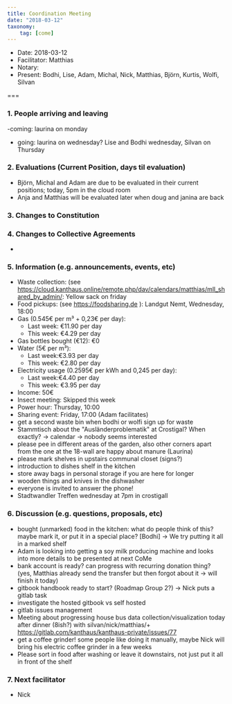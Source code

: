```yaml
---
title: Coordination Meeting
date: "2018-03-12"
taxonomy:
    tag: [come]
---
```

- Date: 2018-03-12
- Facilitator: Matthias
- Notary:
- Present: Bodhi, Lise, Adam, Michal, Nick, Matthias, Björn, Kurtis, Wolfi, Silvan

===

### 1. People arriving and leaving
-coming:  laurina on monday
-  going: laurina on wednesday? Lise and Bodhi wednesday, Silvan on Thursday

### 2. Evaluations (Current Position, days til evaluation)
- Björn, Michal and Adam are due to be evaluated in their current positions; today, 5pm in the cloud room
- Anja and Matthias  will be evaluated later when doug and janina are back


### 3. Changes to Constitution

### 4. Changes to Collective Agreements
-

### 5. Information (e.g. announcements, events, etc)
- Waste collection: (see https://cloud.kanthaus.online/remote.php/dav/calendars/matthias/mll_shared_by_admin/: Yellow sack on friday
- Food pickups: (see https://foodsharing.de ): Landgut Nemt, Wednesday, 18:00
- Gas (0.545€ per m³ + 0,23€ per day):
  - Last week: €11.90 per day
  - This week: €4.29 per day
- Gas bottles bought (€12): €0
- Water (5€ per m³):
  - Last week:€3.93 per day
  - This week: €2.80 per day
- Electricity usage (0.2595€ per kWh and 0,245 per day):
  - Last week:€4.40 per day
  - This week: €3.95 per day
- Income: 50€
- Insect meeting: Skipped this week
- Power hour: Thursday, 10:00
- Sharing event: Friday, 17:00 (Adam facilitates)
- get a second waste bin when bodhi or wolfi sign up for waste
- Stammtisch about the "Ausländerproblematik" at Crostigal? When exactly? -> calendar -> nobody seems interested
- please pee in different areas of the garden, also other corners apart from the one at the 18-wall are happy about manure (Laurina)
- please mark shelves in upstairs communal closet (signs?)
- introduction to dishes shelf in the kitchen
- store away bags in personal storage if you are here for longer
- wooden things and knives in the dishwasher
- everyone is invited to answer the phone!
- Stadtwandler Treffen wednesday at 7pm in crostigall

### 6. Discussion (e.g. questions, proposals, etc)
- bought (unmarked) food in the kitchen: what do people think of this? maybe mark it, or put it in a special place? [Bodhi] -> We try putting it all in a marked shelf
- Adam is looking into getting a soy milk producing machine and looks into more details to be presented at next CoMe
- bank account is ready? can progress with recurring donation thing? (yes, Matthias already send the transfer but then forgot about it -> will finish it today)
- gitbook handbook ready to start? (Roadmap Group 2?) -> Nick puts a gitlab task
- investigate the hosted gitbook vs self hosted
- gitlab issues management
- Meeting about progressing house bus data collection/visualization today after dinner (8ish?) with silvan/nick/matthias/+
https://gitlab.com/kanthaus/kanthaus-private/issues/77
- get a coffee grinder! some people like doing it manually, maybe Nick will bring his electric coffee grinder in a few weeks
- Please sort in food after washing or leave it downstairs, not just put it all in front of the shelf

### 7. Next facilitator
- Nick
